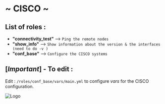 # ~ CISCO ~ 

## List of roles :
- **"connectivity_test"**
 --> 
`Ping the remote nodes`
- **"show_info"**
 --> 
`Show information about the version & the interfaces (need to do -v )`
- **"conf_base"**
 --> 
`Configure the CISCO systems`

## [*Important*] - To edit :
Edit : `/roles/conf_base/vars/main.yml` to configure *vars* for the CISCO configuration.

![Logo](https://www.pngall.com/wp-content/uploads/13/Cisco-Logo-PNG-Image-180x180.png)